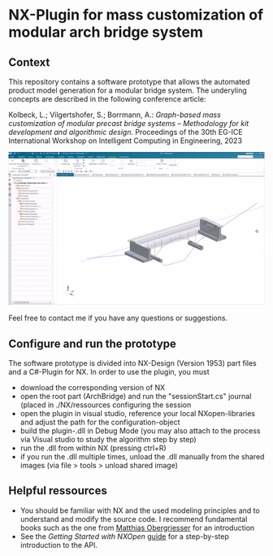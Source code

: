 # NX-Plugin for mass customization of modular arch bridge system

## Context

This repository contains a software prototype that allows the automated product model generation for a modular bridge system. The underyling concepts are described in the following conference article:

Kolbeck, L.; Vilgertshofer, S.; Borrmann, A.: _Graph-based mass customization of modular precast bridge systems – Methodology for kit development and algorithmic design._ 
Proceedings of the 30th EG-ICE International Workshop on Intelligent Computing in Engineering, 2023

![](algorithm_animated.gif)

Feel free to contact me if you have any questions or suggestions.

## Configure and run the prototype
The software prototype is divided into NX-Design (Version 1953) part files and a C#-Plugin for NX. 
In order to use the plugin, you must
- download the corresponding version of NX 
- open the root part (ArchBridge) and run the "sessionStart.cs" journal (placed in ./NX/ressources configuring the session
- open the plugin in visual studio, reference your local NXopen-libraries and adjust the path for the configuration-object
- build the plugin-.dll in Debug Mode (you may also attach to the process via Visual studio to study the algorithm step by step)
- run the .dll from within NX (pressing ctrl+R)
- if you run the .dll multiple times, unload the .dll manually from the shared images (via file > tools > unload shared image)

## Helpful ressources
- You should be familiar with NX and the used modeling principles and to understand and modify the source code. I recommend fundamental books such as the one from [Matthias Obergriesser](https://link.springer.com/book/10.1007/978-3-658-16782-0) for an introduction
- See the _Getting Started with NXOpen_ [guide](https://docs.plm.automation.siemens.com/data_services/resources/nx/11/nx_api/common/en_US/graphics/fileLibrary/nx/nxopen/nxopen_getting_started_v11.pdf) for a step-by-step introduction to the API.  


